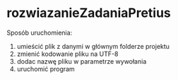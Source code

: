 # rozwiazanieZadaniaPretius

Sposób uruchomienia:
1. umieścić plik z danymi w głównym folderze projektu
2. zmienić kodowanie pliku na UTF-8
3. dodac nazwę pliku w parametrze wywołania
4. uruchomić program
